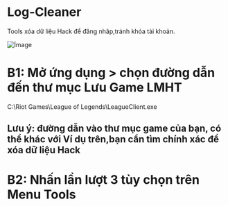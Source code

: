 # Log-Cleaner
Tools xóa dữ liệu Hack để đăng nhâp,tránh khóa tài khoản.

![İmage](https://1.bp.blogspot.com/-PUOySAeeR_U/X_7JcEMenXI/AAAAAAAACMk/XSKBPo92Eacy_8ImTMXvBgj0AiaOXar-QCLcBGAsYHQ/s442/Ch%25C6%25B0a%2Bc%25C3%25B3%2Bt%25C3%25AAn.png)
# B1: Mở ứng dụng > chọn đường dẫn đến thư mục Lưu Game LMHT
C:\Riot Games\League of Legends\LeagueClient.exe
## Lưu ý: đường dẫn vào thư mục game của bạn, có thể khác với Ví dụ trên,bạn cần tìm chính xác để xóa dữ liệu Hack
# B2: Nhấn lần lượt 3 tùy chọn trên Menu Tools    
